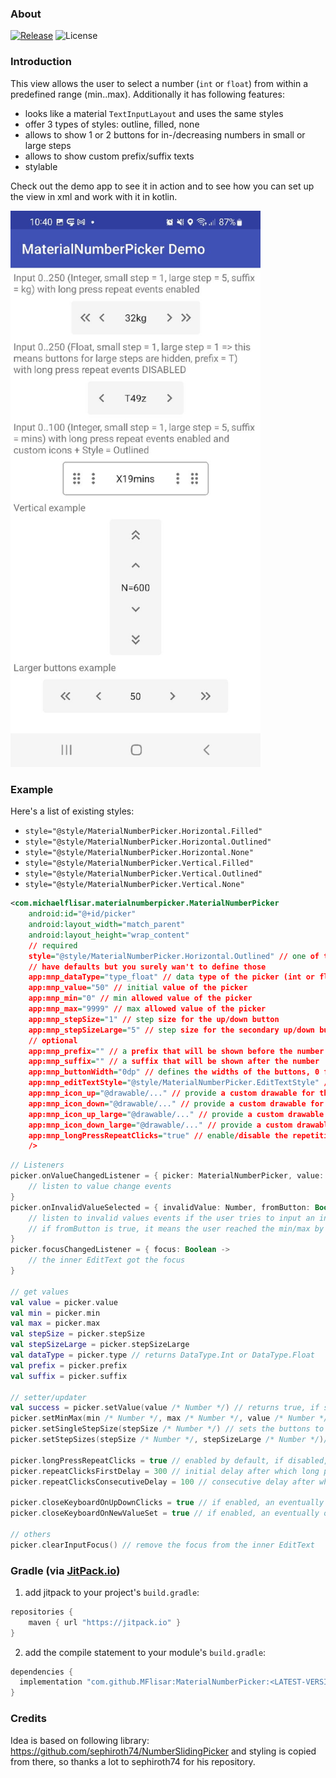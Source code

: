 ### About

[![Release](https://jitpack.io/v/MFlisar/MaterialNumberPicker.svg)](https://jitpack.io/#MFlisar/MaterialNumberPicker)
![License](https://img.shields.io/github/license/MFlisar/MaterialNumberPicker)

### Introduction

This view allows the user to select a number (`int` or `float`) from within a predefined range (min..max). Additionally it has following features:

* looks like a material `TextInputLayout` and uses the same styles
* offer 3 types of styles: outline, filled, none
* allows to show 1 or 2 buttons for in-/decreasing numbers in small or large steps
* allows to show custom prefix/suffix texts
* stylable

Check out the demo app to see it in action and to see how you can set up the view in xml and work with it in kotlin.

<img src="https://github.com/MFlisar/MaterialNumberPicker/blob/main/screenshots/screenshots1.jpg?raw=true" width="400">

### Example

Here's a list of existing styles:

* `style="@style/MaterialNumberPicker.Horizontal.Filled"`
* `style="@style/MaterialNumberPicker.Horizontal.Outlined"`
* `style="@style/MaterialNumberPicker.Horizontal.None"`
* `style="@style/MaterialNumberPicker.Vertical.Filled"`
* `style="@style/MaterialNumberPicker.Vertical.Outlined"`
* `style="@style/MaterialNumberPicker.Vertical.None"`

```xml
<com.michaelflisar.materialnumberpicker.MaterialNumberPicker                                          
    android:id="@+id/picker"
    android:layout_width="match_parent"
    android:layout_height="wrap_content"
    // required
    style="@style/MaterialNumberPicker.Horizontal.Outlined" // one of the 6 above mentioned styles
    // have defaults but you surely wan't to define those
    app:mnp_dataType="type_float" // data type of the picker (int or float)    
    app:mnp_value="50" // initial value of the picker
    app:mnp_min="0" // min allowed value of the picker
    app:mnp_max="9999" // max allowed value of the picker
    app:mnp_stepSize="1" // step size for the up/down button
    app:mnp_stepSizeLarge="5" // step size for the secondary up/down buttons for large steps (will be hidden if value is equal to stepSize!)
    // optional
    app:mnp_prefix="" // a prefix that will be shown before the number
    app:mnp_suffix="" // a suffix that will be shown after the number
    app:mnp_buttonWidth="0dp" // defines the widths of the buttons, 0 for auto width                                                         
    app:mnp_editTextStyle="@style/MaterialNumberPicker.EditTextStyle" // if desired you can provide your own style for the EditText
    app:mnp_icon_up="@drawable/..." // provide a custom drawable for the increase button
    app:mnp_icon_down="@drawable/..." // provide a custom drawable for the decrease button
    app:mnp_icon_up_large="@drawable/..." // provide a custom drawable for the increase in large steps button
    app:mnp_icon_down_large="@drawable/..." // provide a custom drawable for the decrease  in large steps button
    app:mnp_longPressRepeatClicks="true" // enable/disable the repetitive function of the button if it is hold down
    />
```

```kotlin
// Listeners
picker.onValueChangedListener = { picker: MaterialNumberPicker, value: Number, fromUser: Boolean ->
    // listen to value change events
}
picker.onInvalidValueSelected = { invalidValue: Number, fromButton: Boolean ->
    // listen to invalid values events if the user tries to input an invalid number or one that's outside of the min/max range
    // if fromButton is true, it means the user reached the min/max by pressing the button, if desired, you can react on this here as well
}
picker.focusChangedListener = { focus: Boolean -> 
    // the inner EditText got the focus
}

// get values
val value = picker.value
val min = picker.min
val max = picker.max
val stepSize = picker.stepSize
val stepSizeLarge = picker.stepSizeLarge
val dataType = picker.type // returns DataType.Int or DataType.Float
val prefix = picker.prefix
val suffix = picker.suffix

// setter/updater
val success = picker.setValue(value /* Number */) // returns true, if setting succeeded (min/max will be checked in this case)
picker.setMinMax(min /* Number */, max /* Number */, value /* Number */) // here you should make sure that min/max and value are valid
picker.setSingleStepSize(stepSize /* Number */) // sets the buttons to use this step size, the large step button will be disabled and removed 
picker.setStepSizes(stepSize /* Number */, stepSizeLarge /* Number */)// sets the buttons to use those step sizes (if both values are the same, the large step button will be disabled and removed)

picker.longPressRepeatClicks = true // enabled by default, if disabled, long pressing a button won't repeat its action
picker.repeatClicksFirstDelay = 300 // initial delay after which long presses will trigger the click event 
picker.repeatClicksConsecutiveDelay = 100 // consecutive delay after which long presses will trigger the click event 

picker.closeKeyboardOnUpDownClicks = true // if enabled, an eventually opened keyboard will be closed if one of the buttons is clicked
picker.closeKeyboardOnNewValueSet = true // if enabled, an eventually opened keyboard will be closed if the pickers value is changed (internally or by the user)

// others
picker.clearInputFocus() // remove the focus from the inner EditText

```

### Gradle (via [JitPack.io](https://jitpack.io/))

1. add jitpack to your project's `build.gradle`:
```groovy
repositories {
    maven { url "https://jitpack.io" }
}
```
2. add the compile statement to your module's `build.gradle`:
```groovy
dependencies {
  implementation "com.github.MFlisar:MaterialNumberPicker:<LATEST-VERSION>"
}
```
  
### Credits

Idea is based on following library: https://github.com/sephiroth74/NumberSlidingPicker and styling is copied from there, so thanks a lot to sephiroth74 for his repository.